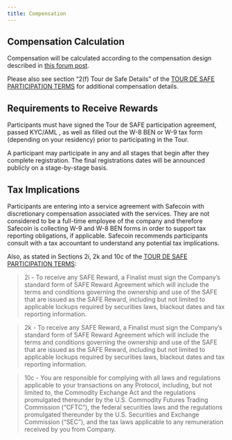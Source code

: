 ```yaml
---
title: Compensation
---
```


## Compensation Calculation
Compensation will be calculated according to the compensation design described in [this forum post](https://forums.solana.com/t/tour-de-sol-updates-to-tour-de-sol-and-bug-bounty-compensation-structure/1132).

Please also see section “2\(f\) Tour de Safe Details” of the [TOUR DE SAFE PARTICIPATION TERMS](https://drive.google.com/file/d/15ueLG6VJoQ5Hx4rnpjFeuL3pG5DbrBbE/view) for additional compensation details.

## Requirements to Receive Rewards
Participants must have signed the Tour de SAFE participation agreement,
passed KYC/AML , as well as filled out the W-8 BEN or W-9 tax form
\(depending on your residency\) prior to participating in the Tour.

A participant may participate in any and all stages that begin after they
complete registration. The final registrations dates will be announced
publicly on a stage-by-stage basis.

## Tax Implications
Participants are entering into a service agreement with Safecoin with discretionary compensation associated with the services. They are not considered to be a full-time employee of the company and therefore Safecoin is collecting W-9 and W-8 BEN forms in order to support tax reporting obligations, if applicable. Safecoin recommends participants consult with a tax accountant to understand any potential tax implications.

Also, as stated in Sections 2i, 2k and 10c of the [TOUR DE SAFE PARTICIPATION TERMS](https://drive.google.com/file/d/15ueLG6VJoQ5Hx4rnpjFeuL3pG5DbrBbE/view):

> 2i - To receive any SAFE Reward, a Finalist must sign the Company’s standard form of SAFE Reward Agreement which will include the terms and conditions governing the ownership and use of the SAFE that are issued as the SAFE Reward, including but not limited to applicable lockups required by securities laws, blackout dates and tax reporting information.

> 2k - To receive any SAFE Reward, a Finalist must sign the Company’s standard form of SAFE Reward Agreement which will include the terms and conditions governing the ownership and use of the SAFE that are issued as the SAFE Reward, including but not limited to applicable lockups required by securities laws, blackout dates and tax reporting information.

> 10c - You are responsible for complying with all laws and regulations applicable to your transactions on any Protocol, including, but not limited to, the Commodity Exchange Act and the regulations promulgated thereunder by the U.S. Commodity Futures Trading Commission \(“CFTC”\), the federal securities laws and the regulations promulgated thereunder by the U.S. Securities and Exchange Commission \(“SEC”\), and the tax laws applicable to any remuneration received by you from Company.
